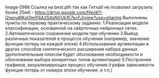 Image-DNN
Ссылка на best.pth так как Гитхаб не позволил загрузить более 25мб - https://drive.google.com/file/d/1-l2seru8IKaOtmY4A2S4sNVUk1E7ecFJ/view?usp=sharing
Выполнены пункты по первому практическому заданию:
1.Реализация модели классификации, основанной на свёрточных нейронных сетях.
2.Автоматическое сохранение модели при обучении 
3.Вывод различных показателей в процессе обучения (например, значение функции потерь на каждой эпохе)
4.Использование аугментации и других способов синтетического расширения набора данных (дополнительным плюсом будет
обоснование необходимости и обоснование выбора конкретных типов аугментации)
5.Построение графиков, визуализирующих процесс обучения (график зависимости функции потерь от номера эпохи обучения, и т.п.)
